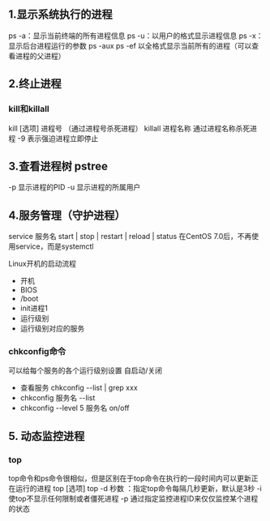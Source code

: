 ## 1.显示系统执行的进程
ps -a：显示当前终端的所有进程信息
ps -u：以用户的格式显示进程信息
ps -x：显示后台进程运行的参数
ps -aux 
ps -ef  以全格式显示当前所有的进程（可以查看进程的父进程）


## 2.终止进程
### kill和killall
kill [选项] 进程号  （通过进程号杀死进程）
killall 进程名称  通过进程名称杀死进程
-9 表示强迫进程立即停止




## 3.查看进程树 pstree


-p 显示进程的PID
-u 显示进程的所属用户


## 4.服务管理（守护进程）
service 服务名 start | stop | restart | reload | status
在CentOS 7.0后，不再使用service，而是systemctl


Linux开机的启动流程

- 开机
- BIOS
- /boot
- init进程1
- 运行级别
- 运行级别对应的服务



### chkconfig命令
可以给每个服务的各个运行级别设置 自启动/关闭

- 查看服务 chkconfig --list | grep xxx
- chkconfig  服务名 --list
- chkconfig --level 5 服务名   on/off



## 5. 动态监控进程
### top 
top命令和ps命令很相似，但是区别在于top命令在执行的一段时间内可以更新正在运行的进程
top [选项]
top -d 秒数  ：指定top命令每隔几秒更新，默认是3秒
-i 使top不显示任何限制或者僵死进程
-p 通过指定监控进程ID来仅仅监控某个进程的状态

